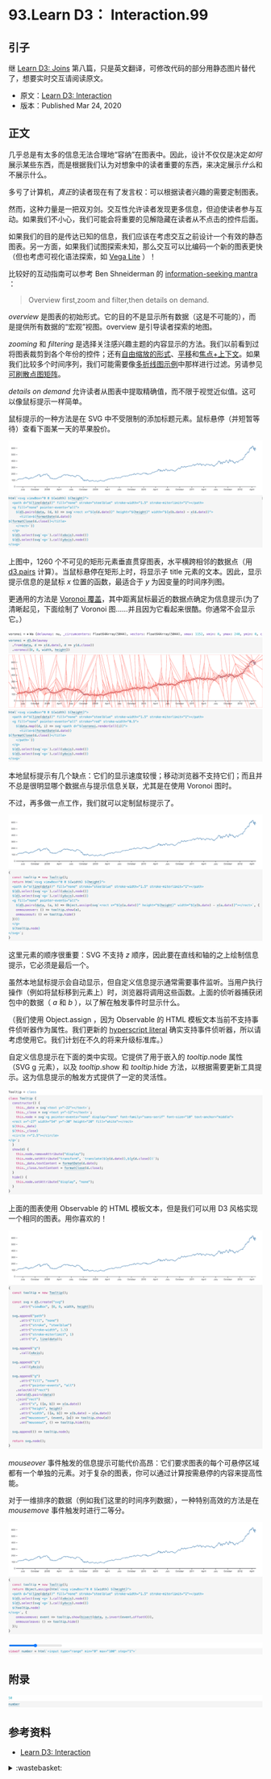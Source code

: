 # 93.Learn D3： Interaction.99

## <a name="start"></a> 引子
继 [Learn D3: Joins][url-pre] 第八篇，只是英文翻译，可修改代码的部分用静态图片替代了，想要实时交互请阅读原文。

- 原文：[Learn D3: Interaction][url-1]
- 版本：Published Mar 24, 2020

## <a name="title1"></a> 正文
几乎总是有太多的信息无法合理地“容纳”在图表中。因此，设计不仅仅是决定*如何*展示某些东西，而是根据我们认为对想象中的读者重要的东西，来决定展示*什么*和不展示什么。

多亏了计算机，*真正*的读者现在有了发言权：可以根据读者兴趣的需要定制图表。

然而，这种力量是一把双刃剑。交互性允许读者发现更多信息，但迫使读者参与互动。如果我们不小心，我们可能会将重要的见解隐藏在读者从不点击的控件后面。

如果我们的目的是传达已知的信息，我们应该在考虑交互之前设计一个有效的静态图表。另一方面，如果我们试图探索未知，那么交互可以比编码一个新的图表更快（但也考虑可视化语法探索，如 [Vega Lite][url-2] ）！

比较好的互动指南可以参考 Ben Shneiderman 的 [information-seeking mantra][url-3] ：

> Overview first,zoom and filter,then details on demand.

*overview* 是图表的初始形式。它的目的不是显示所有数据（这是不可能的），而是提供所有数据的“宏观”视图。overview 是引导读者探索的地图。

*zooming* 和 *filtering* 是选择关注感兴趣主题的内容显示的方法。我们以前看到过将图表裁剪到各个年份的控件；还有[自由缩放的形式][url-4]、[平移][url-5]和[焦点+上下文][url-6]。如果我们比较多个时间序列，我们可能需要像[多折线图示例][url-7]中那样进行过滤。另请参见[可刷散点图矩阵][url-8]。

*details on demand* 允许读者从图表中提取精确值，而不限于视觉近似值。这可以像鼠标提示一样简单。

鼠标提示的一种方法是在 SVG 中不受限制的添加标题元素。鼠标悬停（并短暂等待）查看下面某一天的苹果股价。

![93-1][url-local-1]


上图中，1260 个不可见的矩形元素垂直贯穿图表，水平横跨相邻的数据点（用 [d3.pairs][url-9] 计算）。当鼠标悬停在矩形上时，将显示子 title 元素的文本。因此，显示提示信息的是鼠标 *x* 位置的函数，最适合于 *y* 为因变量的时间序列图。

更通用的方法是 [Voronoi 覆盖][url-10]，其中距离鼠标最近的数据点确定为信息提示(为了清晰起见，下面绘制了 Voronoi 图……并且因为它看起来很酷。你通常不会显示它。）

![93-2][url-local-2]
![93-3][url-local-3]

本地鼠标提示有几个缺点：它们的显示速度较慢；移动浏览器不支持它们；而且并不总是很明显哪个数据点与提示信息关联，尤其是在使用 Voronoi 图时。

不过，再多做一点工作，我们就可以定制鼠标提示了。

![93-4][url-local-4]

这里元素的顺序很重要：SVG 不支持 *z* 顺序，因此要在直线和轴的之上绘制信息提示，它必须是最后一个。

虽然本地鼠标提示会自动显示，但自定义信息提示通常需要事件监听。当用户执行操作（例如将鼠标移到元素上）时，浏览器将调用这些函数。上面的侦听器捕获闭包中的数据（ *a* 和 *b* ），以了解在触发事件时显示什么。

（我们使用 Object.assign ，因为 Observable 的 HTML 模板文本当前不支持事件侦听器作为属性。我们更新的 [hyperscript literal][url-11] 确实支持事件侦听器，所以请考虑使用它。我们计划在不久的将来升级标准库。）

自定义信息提示在下面的类中实现。它提供了用于嵌入的 *tooltip*.node 属性（SVG g 元素），以及 *tooltip*.show 和 *tooltip*.hide 方法，以根据需要更新工具提示。这为信息提示的触发方式提供了一定的灵活性。

![93-5][url-local-5]

上面的图表使用 Observable 的 HTML 模板文本，但是我们可以用 D3 风格实现一个相同的图表。用你喜欢的！

![93-6][url-local-6]

*mouseover* 事件触发的信息提示可能代价高昂：它们要求图表的每个可悬停区域都有一个单独的元素。对于复杂的图表，你可以通过计算按需悬停的内容来提高性能。

对于一维排序的数据（例如我们这里的时间序列数据），一种特别高效的方法是在 *mousemove* 事件触发时进行二等分。

![93-7][url-local-7]

![93-9][url-local-9]

## 附录

![93-10][url-local-10]


## <a name="reference"></a> 参考资料
- [Learn D3: Interaction][url-1]

[url-pre]:https://github.com/XXHolic/blog/issues/98
[url-1]:https://observablehq.com/@d3/learn-d3-interaction?collection=@d3/learn-d3
[url-2]:https://vega.github.io/vega-lite/
[url-3]:https://www.cs.umd.edu/~ben/papers/Shneiderman1996eyes.pdfz
[url-4]:https://observablehq.com/@d3/zoomable-area-chart
[url-5]:https://observablehq.com/@d3/pannable-chart
[url-6]:https://observablehq.com/@d3/focus-context
[url-7]:https://observablehq.com/@d3/multi-line-chart
[url-8]:https://observablehq.com/@d3/brushable-scatterplot-matrix
[url-9]:https://github.com/d3/d3-array/blob/master/README.md#pairs
[url-10]:https://github.com/d3/d3-delaunay
[url-11]:https://observablehq.com/@observablehq/htl




[url-local-1]:./images/93/1.png
[url-local-2]:./images/93/2.png
[url-local-3]:./images/93/3.png
[url-local-4]:./images/93/4.png
[url-local-5]:./images/93/5.png
[url-local-6]:./images/93/6.png
[url-local-7]:./images/93/7.png
[url-local-8]:./images/93/8.png
[url-local-9]:./images/93/9.png
[url-local-10]:./images/93/10.png

<details>
<summary>:wastebasket:</summary>



</details>

[url-local-poster]:./images/93/poster.jpg
